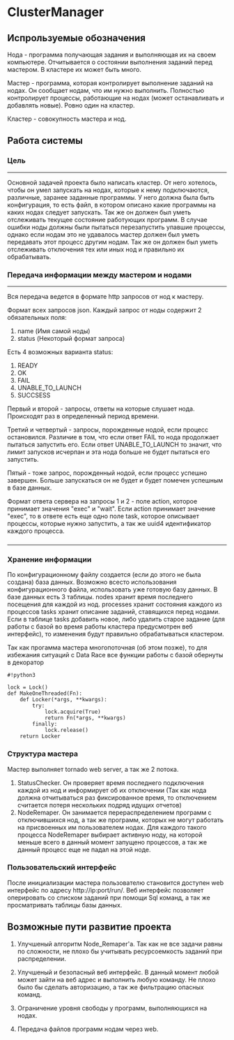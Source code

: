 # ClusterManager #

## Испрользуемые обозначения ##
Нода - программа получающая задания и выполняющая их на своем компьютере. Отчитывается о состоянии выполнения заданий перед мастером. В кластере их может быть много.

Мастер - программа, которая контролирует выполнение заданий на нодах. Он сообщает нодам, что им нужно выполнить. Полностью контролирует процессы, работающие на нодах (может останавливать и добавлять новые). Ровно один на кластер.

Кластер - совокупность мастера и нод.

## Работа системы ##

### Цель ###
---
Основной задачей проекта было написать кластер. 
От него хотелось, чтобы он умел запускать на нодах, 
которые к нему подключаются, различные, заранее заданные программы. У него должна была быть конфигурация, то есть файл, в котором описано какие программы на каких нодах следует запускать. Так же он должен был уметь отслеживать текущее состояние работующих программ. В случае ошибки ноды должны были пытаться перезапустить упавшие процессы, однако если нодам это не удавалось мастер должен был уметь передавать этот процесс другим нодам. Так же он должен был уметь отслеживать отключения тех или иных нод и правильно их обрабатывать.

### Передача информации между мастером и нодами ###
---
Вся передача ведется в формате http запросов от нод к мастеру.

Формат всех запросов json.
Каждый запрос от ноды содержит 2 обязательных поля:
1) name (Имя самой ноды) 
2) status (Некоторый формат запроса)

Есть 4 возможных варианта status: 
1) READY 
2) OK 
3) FAIL 
4) UNABLE_TO_LAUNCH
5) SUCCSESS

Первый и второй - запросы, ответы на которые слушает нода. Происходят раз в определенный период времени.

Третий и четвертый - запросы, порожденные нодой, если процесс остановился. Различие в том, что если ответ FAIL то нода продолжает пытаться запустить его. Если ответ UNABLE_TO_LAUNCH то значит, что лимит запусков исчерпан и эта нода больше не будет пытаться его запустить.

Пятый - тоже запрос, порожденный нодой, если процесс успешно завершен. Больше запускаться он не будет и будет помечен успешным в базе данных.

Формат ответа сервера на запросы 1 и 2 - поле action, которое принимает значения "exec" и "wait". Если action принимает значение "exec", то в ответе есть еще одно поле task, которое описывает процессы, которые нужно запустить, а так же uuid4 идентификатор каждого процесса.
###
---
### Хранение информации ###

По конфигурационному файлу создается (если до этого не была создана) база данных. Возможно всесто использования конфигурационного файла, использовать уже готовую базу данных.
В базе данных есть 3 таблицы. nodes хранит время последнего посещения для каждой из нод. processes хранит состояния каждого из процессов tasks хранит описание заданий, ставящихся перед нодами. Если в таблице tasks добавить новое, либо удалить старое задание (для работы с базой во время работы кластера предусмотрен веб интерфейс), то изменения будут правильно обрабатываться кластером.

Так как прогамма мастера многопоточная (об этом позже), то для избежания ситуаций с Data Race все функции работы с базой обернуты в декоратор

```
#!python3

lock = Lock()
def MakeOneThreaded(Fn):
    def Locker(*args, **kwargs):
        try:
            lock.acquire(True)
            return Fn(*args, **kwargs)
        finally:
            lock.release()
    return Locker
```

### Структура мастера ###
Мастер выполняет tornado web server, а так же 2 потока.

1) StatusChecker. Он проверяет время последнего подключения каждой из нод и информирует об их отключении (Так как нода должна отчитываться раз фиксированное время, то отключением считается потеря нескольких подряд идущих отчетов)
2) NodeRemaper. Он занимается перераспределением программ с отключившихся нод, а так же программ, которых не могут работать на присвоенных им пользователем нодах.
Для каждого такого процесса NodeRemaper выбирает активную ноду, на которой меньше всего в данный момент запущено процессов, а так же данный процесс еще не падал на этой ноде.

### Пользовательский интерфейс ###

После инициализации мастера пользователю становится доступен web интерфейс по адресу http://ip:port/run/. Веб интерфейс позволяет оперировать со списком заданий при помощи Sql команд, а так же просматривать таблицы базы данных. 

## Возможные пути развитие проекта ##

1) Улучшеный алгоритм Node_Remaper'а. Так как не все задачи равны по сложности, не плохо бы учитывать ресурсоемкость заданий при распределении.

2) Улучшеный и безопасный веб интерфейс. В данный момент любой может зайти на веб адрес и выполнить любую команду. Не плохо было бы сделать авторизацию, а так же фильтрацию опасных команд.

3) Ограничение уровня свободы у программ, выполняющихся на нодах. 

4) Передача файлов программ нодам через web.




